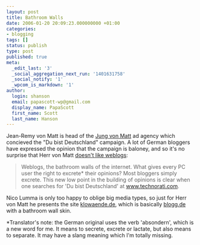 ```yaml
---
layout: post
title: Bathroom Walls
date: 2006-01-20 20:09:23.000000000 +01:00
categories:
- blogging
tags: []
status: publish
type: post
published: true
meta:
  _edit_last: '3'
  _social_aggregation_next_run: '1401631758'
  _social_notify: '1'
  _wpcom_is_markdown: '1'
author:
  login: shanson
  email: papascott-wp@gmail.com
  display_name: PapaScott
  first_name: Scott
  last_name: Hanson
---
```

<p>Jean-Remy von Matt is head of the <a href="http://www.jvm.de/">Jung von Matt</a> ad agency which concieved the "Du bist Deutschland" campaign. A lot of German bloggers have expressed the opinion that the campaign is baloney, and so it's no surprise that Herr von Matt <a href="http://lumma.de/eintrag.php?id=2458" title="Klow&auml;nde des Internets [Lummaland - das Weblog]">doesn't like weblogs</a>:</p>
<blockquote><p>Weblogs, the bathroom walls of the internet. What gives every PC user the right to excrete* their opinions? Most bloggers simply excrete. This new low point in the building of opinions is clear when one searches for 'Du bist Deutschland' at <a href="http://www.technorati.com">www.technorati.com</a>.</p></blockquote>
<p>Nico Lumma is only too happy to oblige big media types, so just for Herr von Matt he presents the site <a href="http://klowaende.de/">klowaende.de</a>, which is basically <a href="http://blogg.de/">blogg.de</a> with a bathroom wall skin.</p>
<p>*Translator's note: the German original uses the verb 'absondern', which is a new word for me. It means to secrete, excrete or lactate, but also means to separate. It may have a slang meaning which I'm totally missing.</p>
